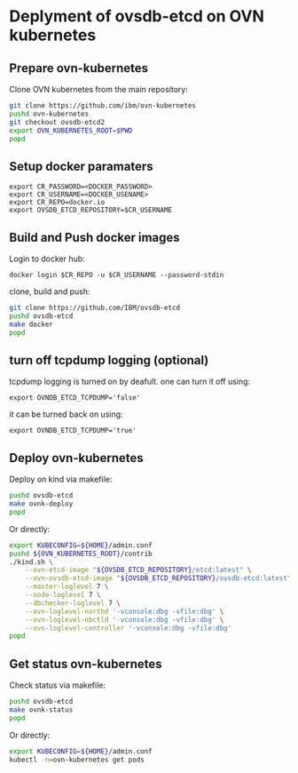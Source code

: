 # Deplyment of ovsdb-etcd on OVN kubernetes


## Prepare ovn-kubernetes

Clone OVN kubernetes from the main repository:

```bash
git clone https://github.com/ibm/ovn-kubernetes
pushd ovn-kubernetes
git checkout ovsdb-etcd2
export OVN_KUBERNETES_ROOT=$PWD
popd
```

## Setup docker paramaters

```
export CR_PASSWORD=<DOCKER_PASSWORD>
export CR_USERNAME=<DOCKER_USENAME>
export CR_REPO=docker.io
export OVSDB_ETCD_REPOSITORY=$CR_USERNAME
```

## Build and Push docker images
Login to docker hub:

```
docker login $CR_REPO -u $CR_USERNAME --password-stdin
```

clone, build and push:

```bash
git clone https://github.com/IBM/ovsdb-etcd
pushd ovsdb-etcd
make docker
popd
```

## turn off tcpdump logging (optional)

tcpdump logging is turned on by deafult. one can turn it off using:

```
export OVNDB_ETCD_TCPDUMP='false'
```

it can be turned back on using:

```
export OVNDB_ETCD_TCPDUMP='true'
```

## Deploy ovn-kubernetes

Deploy on kind via makefile:

```bash
pushd ovsdb-etcd
make ovnk-deploy
popd
```

Or directly:

```bash
export KUBECONFIG=${HOME}/admin.conf
pushd ${OVN_KUBERNETES_ROOT}/contrib
./kind.sh \
	--ovn-etcd-image "${OVSDB_ETCD_REPOSITORY}/etcd:latest" \
	--ovn-ovsdb-etcd-image "${OVSDB_ETCD_REPOSITORY}/ovsdb-etcd:latest" \
	--master-loglevel 7 \
	--node-loglevel 7 \
	--dbchecker-loglevel 7 \
	--ovn-loglevel-northd '-vconsole:dbg -vfile:dbg' \
	--ovn-loglevel-nbctld '-vconsole:dbg -vfile:dbg' \
	--ovn-loglevel-controller '-vconsole:dbg -vfile:dbg'
popd
```
## Get status ovn-kubernetes

Check status via makefile:

```bash
pushd ovsdb-etcd
make ovnk-status
popd
```

Or directly:

```bash
export KUBECONFIG=${HOME}/admin.conf
kubectl -n=ovn-kubernetes get pods
```
